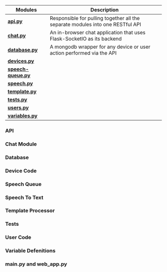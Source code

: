 

| Modules | Description |
| --------------- | ------------------------------------------------------------------------------ | 
| **[api.py](#API)** | Responsible for pulling together all the separate modules into one RESTful API | 
| **[chat.py](#Chat)** | An in-browser chat application that uses Flask-SocketIO as its backend | 
| **[database.py](#Database)** |  A mongodb wrapper for any device or user action performed via the API | 
| **[devices.py](#Device_Code)** | |  
| **[speech-queue.py](#Speech_Queue)** | | 
| **[speech.py](#Speech_To_Text)** | | 
| **[template.py](#Template_Processor)** | | 
| **[tests.py](#Tests)**| | 
| **[users.py](#User_Code)**| | 
| **[variables.py](#Variable_Definitions)**| |



### API

### Chat Module

### Database

### Device Code

### Speech Queue

### Speech To Text

### Template Processor

### Tests 

### User Code 

### Variable Defenitions 

### main.py and web_app.py